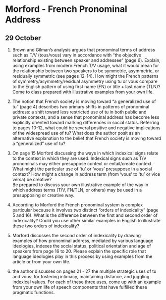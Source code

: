 ---
...

Morford - French Pronominal Address
===================================

29 October
----------

1.  Brown and Gilman’s analysis argues that pronominal terms of address
    such as T/V (tous/vous) vary in accordance with “the objective
    relationship existing between speaker and addressee” (page 6).
    Explain, using examples from modern French T/V usage, what it would
    mean for the relationship between two speakers to be symmetric,
    asymmetric, or residually symmetric (see pages 12-14). How might the
    French patterns of symmetry/asymmetry/residual asymmetry using tu or
    vous compare to the English pattern of using first name (FN) or
    title + last name (TLN)? Come to class prepared with illustrative
    examples from your own life.

2.  The notion that French society is moving toward “a generalized use
    of tu” (page 4) describes two primary shifts in patterns of
    pronominal address: a shift toward less restricted use of tu in both
    public and private contexts, and a sense that pronominal address has
    become less explicitly oriented toward marking differences in
    social status. Referring to pages 10-12, what could be several
    positive and negative implications of the widespread use of tu? What
    does the author posit as an alternative explanation to the belief
    that French society is moving toward a “generalized” use of tu?

3.  On page 15 Morford discussing the ways in which indexical signs
    relate to the context in which they are used. Indexical signs such
    as T/V pronominals may either presuppose context or
    entail/create context. What might the particular use of ‘tu’ or
    ‘vous’ presuppose in a social context? How might a change in address
    term (from ‘vous’ to ‘tu’ or vice versa) be creative?\
    Be prepared to discuss your own illustrative example of the way in
    which address terms (T/V, FN/TLN, or others) may be used in a
    presupposing or creative way.

4.  According to Morford the French pronominal system is complex
    particular because it involves two distinct “orders of indexicality”
    (page 5 and 16). What is the difference between the first and second
    order of indexicality? Could you use other similar examples in
    English to illustrate these two orders of indexicality?

5.  Morford discusses the second order of indexicality by drawing
    examples of how pronominal address, mediated by various language
    ideologies, indexes the social status, political orientation and age
    of speakers from page 16 to 20. Please explain the specific role
    that language ideologies play in this process by using examples from
    the article or from your own life.

6.  the author discusses on pages 21 - 27 the multiple strategic uses of
    tu and vous: for fostering intimacy, maintaining distance, and
    juggling indexical values. For each of these three uses, come up
    with an example from your own life of speech components that have
    fulfilled these pragmatic functions.
